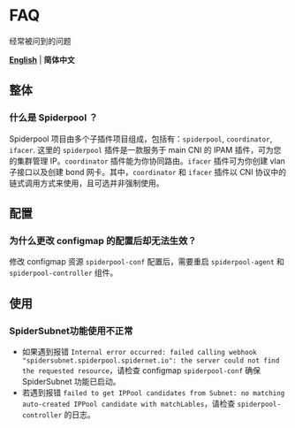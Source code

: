 # FAQ

经常被问到的问题

[**English**](./faq.md) | **简体中文**

## 整体

### 什么是 Spiderpool ？

Spiderpool 项目由多个子插件项目组成，包括有：`spiderpool`, `coordinator`, `ifacer`. 这里的 `spiderpool` 插件是一款服务于 main CNI 的 IPAM 插件，可为您的集群管理 IP。`coordinator` 插件能为你协同路由。`ifacer` 插件可为你创建 vlan 子接口以及创建 bond 网卡。其中，`coordinator` 和 `ifacer` 插件以 CNI 协议中的链式调用方式来使用，且可选并非强制使用。

## 配置

### 为什么更改 configmap 的配置后却无法生效？

修改 configmap 资源 `spiderpool-conf` 配置后，需要重启 `spiderpool-agent` 和 `spiderpool-controller` 组件。

## 使用

### SpiderSubnet功能使用不正常

- 如果遇到报错 `Internal error occurred: failed calling webhook "spidersubnet.spiderpool.spidernet.io": the server could not find the requested resource`，请检查 configmap `spiderpool-conf` 确保 SpiderSubnet 功能已启动。
- 若遇到报错 `failed to get IPPool candidates from Subnet: no matching auto-created IPPool candidate with matchLables`，请检查 `spiderpool-controller` 的日志。
